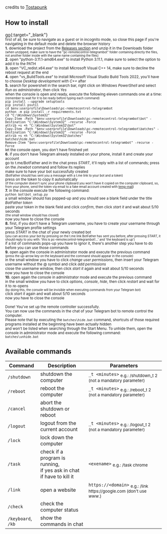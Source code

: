 credits to [Tostapunk](https://github.com/Tostapunk) <br />
## How to install
[go](http://stackoverflow.com){:target="_blank"} <br />
<sup>first of all, be sure to navigate as a guest or in incognito mode, so close this page if you're navigating in the default mode and delete the browser history <br />
**1.** download the project from the [Releases section](https://www.github.com/martinotecco/pc-remotecontrol-telegrambot/releases) and unzip it in the Downloads folder<br />
<sup>(when unzipped, make sure to have the "pc-remotecontrol-telegrambot" folder containing directly the files, not another folder inside with the same name containing the files)</sup> <br />
**2.** open "python-3.11.1-amd64.exe" to install Python 3.11.1, make sure to select the option to add it to the PATH <br />
**3.** open "VC_redist.x64.exe" to install Microsoft Visual C++ 14, make sure to decline the reboot request at the end <br />
**4.** open "vs_BuildTools.exe" to install Microsoft Visual Studio Build Tools 2022, you'll have to choose *Desktop development with C++* after <br />
**5.** search for powershell in the search bar, right click on *Windows PowerShell* and select *Run as administrator*, then click *Yes* <br />
   when the console is open and ready, execute the following eleven commands one at a time: <br />
   <sup>(remember to wait for it to be ready before typing each command)</sup> <br />
      `pip install --upgrade setuptools` <br />
      `pip install psutil` <br />
      `cd $env:userprofile\Downloads\pc-remotecontrol-telegrambot` <br />
      `python -m pip install -r requirements.txt` <br />
      `cd "C:\Windows\System32"` <br />
      `Copy-Item -Path "$env:userprofile\Downloads\pc-remotecontrol-telegrambot\bot" -Destination "C:\Windows\System32" -recurse -Force` <br />
      `attrib +s +h "C:\Windows\System32\bot"` <br />
      `Copy-Item -Path "$env:userprofile\Downloads\pc-remotecontrol-telegrambot\batches" -Destination "C:\Windows\System32" -recurse -Force` <br />
      `attrib +s +h "C:\Windows\System32\batches"` <br />
      `batches\hide.bat` <br />
      `Remove-Item "$env:userprofile\Downloads\pc-remotecontrol-telegrambot" -recurse -Force` <br />
   let the console open, you don't have finished yet <br />
**6.** if you don't have Telegram already installed on your phone, install it and create your account <br />
    go to t.me/BotFather and in the chat press *START*, it'll reply with a list of commands; press on the */newbot* command and follow its replies <br />
    make sure to have your bot successfully created <br />
    <sup>(BotFather should has sent you a message with a t.me link to your bot and a token)</sup> <br />
    press on the token to copy it automatically <br />
    <sup>(if the computer doesn't sync your phone clipboard you won't have it copied on the computer clipboard, so, from your phone, send the token via email to a fake email account created with [temp-mail](https://temp-mail.org))</sup> <br />
**7.** in the console execute the following command: <br />
       `python bot\bot_setup.py` <br />
    a small window should has popped-up and you should see a blank field under the title *BotFather token* <br />
    paste your token in the blank field and click *confirm*, then click *start it* and wait about 5/10 seconds<br />
    <sup>(the small window should has closed)</sup> <br />
    now you have to close the console <br />
**8.** first, if you don't have a Telegram username, you have to create your username through your Telegram profile settings <br />
    press *START* in the chat of your newly created bot <br />
    <sup>(you can access your bot by pressing on the t.me link BotFather has sent you before; after pressing *START*, it should reply to you with: 'this is pc-remotecontrol-telegrambot!...' and 'the keyboard is up')</sup> <br />
    if a list of commands pops-up you have to ignor it, there's another step you have to do before you can use those commands <br />
**9.** open again the console in administrator mode and execute the previous command <br />
    <sup>(press the up-arrow key on the keyboard and the command should appear in the console)</sup> <br />
    in the small window you have to click *change user permissions*, then insert your Telegram username without the @ symbol and click *add permissions* <br />
    close the username window, then click *start it* again and wait about 5/10 seconds<br />
    now you have to close the console <br />
**10.** open again the console in administrator mode and execute the previous command <br />
    in the small window you have to click *options*, *console*, *hide*, then click *restart* and wait for it to re-opens <br />
    <sup>(by doing this, the console will be invisible when executing commands from your Telegram bot)</sup> <br />
    click *start it* again and wait about 5/10 seconds<br />
    now you have to close the console <br />
⠀ <br />
Done! You've set up the remote controller successfully. <br />
You can now use the commands in the chat of your Telegram bot to remote control the computer. <br />
Please note that by executing the `batches\hide.bat` command, shortcuts of those required programs installed at the beginning have been actually hidden <br />
and won't be listed when searching through the Start Menu. To unhide them, open the console in administrator mode and execute the following command: <br />
      `batches\unhide.bat`</sup> <br />
## Available commands
| Command | Description | Parameters |
| --- | --------- | --- |
| `/shutdown` | shutdown the computer | `_t <minutes>` <sub>e.g.: /shutdown_t 2 (not a mandatory parameter)</sub> |
| `/reboot` | reboot the computer | `_t <minutes>` <sub>e.g.: /reboot_t 2 (not a mandatory parameter)</sub> |
| `/cancel` | abort the shutdown or reboot |  |
| `/logout` | logout from the current account | `_t <minutes>` <sub>e.g.: /logout_t 2 (not a mandatory parameter)</sub> |
| `/lock` | lock down the computer |  |
| `/task` | check if a program is running, <br /> if yes ask in chat if have to kill it | `<exename>` <sub>e.g.: /task chrome</sub> |
| `/link` | open a website | `https://<domain>` <sub>e.g.: /link ht<span>tps://</span>google.com (don't use *w<span>ww.*)</sub> |
| `/check` | check the computer status |  |
| `/keyboard`, `/kb` | show the commands in chat |  |
